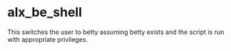 # alx_be_shell
This switches the user to betty assuming betty exists and the script is run with appropriate privileges.
